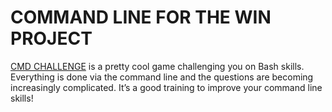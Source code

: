 # COMMAND LINE FOR THE WIN PROJECT


<a href="https://cmdchallenge.com/" target="_blank">CMD CHALLENGE</a> is a pretty cool game challenging you on Bash skills. Everything is done via the command line and the questions are becoming increasingly complicated. It’s a good training to improve your command line skills!
